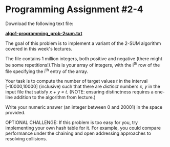 # Programming Assignment #2-4

Download the following text file:

[**algo1-programming_prob-2sum.txt**](https://raw.githubusercontent.com/zhukaijun0629/Coursera_Algorithms/main/Course%20%232/PA%20%232-4/algo1-programming_prob-2sum.txt)

The goal of this problem is to implement a variant of the 2-SUM algorithm covered in this week's lectures.

The file contains 1 million integers, both positive and negative (there might be some repetitions!).This is your array of integers, with the i<sup>th</sup> row of the file specifying the i<sup>th</sup> entry of the array.

Your task is to compute the number of target values *t* in the interval [-10000,10000] (inclusive) such that there are *distinct* numbers *x, y* in the input file that satisfy *x + y = t*. (NOTE: ensuring distinctness requires a one-line addition to the algorithm from lecture.)

Write your numeric answer (an integer between 0 and 20001) in the space provided.

OPTIONAL CHALLENGE: If this problem is too easy for you, try implementing your own hash table for it. For example, you could compare performance under the chaining and open addressing approaches to resolving collisions.
